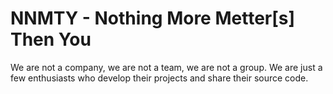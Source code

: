 # NNMTY - Nothing More Metter[s] Then You

We are not a company, we are not a team, we are not a group. We are just a few enthusiasts who develop their projects and share their source code.
